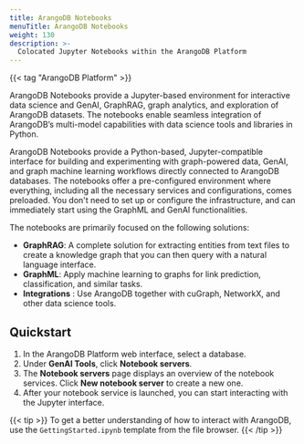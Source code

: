 ```yaml
---
title: ArangoDB Notebooks
menuTitle: ArangoDB Notebooks
weight: 130
description: >-
  Colocated Jupyter Notebooks within the ArangoDB Platform
---
```


{{< tag "ArangoDB Platform" >}}

ArangoDB Notebooks provide a Jupyter-based environment for interactive data science
and GenAI, GraphRAG, graph analytics, and exploration of ArangoDB datasets.
The notebooks enable seamless integration of ArangoDB’s multi-model capabilities
with data science tools and libraries in Python.

ArangoDB Notebooks provide a Python-based, Jupyter-compatible interface for building
and experimenting with graph-powered data, GenAI, and graph machine learning
workflows directly connected to ArangoDB databases. The notebooks offer a
pre-configured environment where everything, including all the necessary services
and configurations, comes preloaded. You don't need to set up or configure the
infrastructure, and can immediately start using the GraphML and GenAI
functionalities.

The notebooks are primarily focused on the following solutions:
- **GraphRAG**: A complete solution for extracting entities
  from text files to create a knowledge graph that you can then query with a
  natural language interface.
- **GraphML**: Apply machine learning to graphs for link prediction,
  classification, and similar tasks.
- **Integrations** : Use ArangoDB together with cuGraph, NetworkX, and other data science tools. 

<!-- TODO: Add links to corressponding pages -->

## Quickstart

1. In the ArangoDB Platform web interface, select a database.
2. Under **GenAI Tools**, click **Notebook servers**.
3. The **Notebook servers** page displays an overview of the notebook services. Click
  **New notebook server** to create a new one.
4. After your notebook service is launched, you can start interacting with the
  Jupyter interface.

{{< tip >}}
To get a better understanding of how to interact with ArangoDB, use
the `GettingStarted.ipynb` template from the file browser.
{{< /tip >}}       

<!-- TODO: Describe underlying services? -->

<!-- TODO: Add links to interactive tutorials? -->

